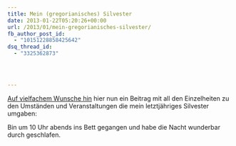 ```yaml
---
title: Mein (gregorianisches) Silvester
date: 2013-01-22T05:20:26+00:00
url: /2013/01/mein-gregorianisches-silvester/
fb_author_post_id:
  - "10151228858425642"
dsq_thread_id:
  - "3325362873"




---
```

[Auf vielfachem Wunsche hin][1] hier nun ein Beitrag mit all den Einzelheiten zu den Umständen und Veranstaltungen die mein letztjähriges Silvester umgaben:

Bin um 10 Uhr abends ins Bett gegangen und habe die Nacht wunderbar durch geschlafen.

 [1]: https://samui-samui.de/weblog/2013/01/wir-chillen#comment-3956
